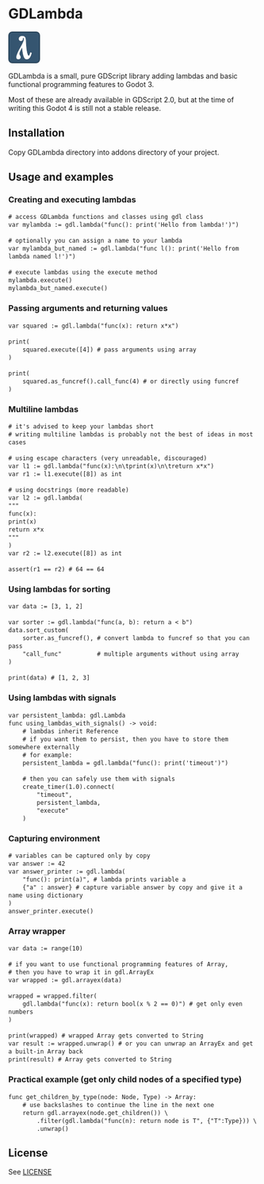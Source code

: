 # GDLambda

![icon](icon.png)

GDLambda is a small, pure GDScript library adding lambdas
and basic functional programming features to Godot 3.

Most of these are already available in GDScript 2.0, but at the time of writing this Godot 4 is still not a stable release.

## Installation

Copy GDLambda directory into addons directory of your project.

## Usage and examples

### Creating and executing lambdas

```gdscript
# access GDLambda functions and classes using gdl class
var mylambda := gdl.lambda("func(): print('Hello from lambda!')")

# optionally you can assign a name to your lambda
var mylambda_but_named := gdl.lambda("func l(): print('Hello from lambda named l!')")

# execute lambdas using the execute method
mylambda.execute()
mylambda_but_named.execute()
```

### Passing arguments and returning values

```gdscript
var squared := gdl.lambda("func(x): return x*x")

print(
    squared.execute([4]) # pass arguments using array
)

print(
    squared.as_funcref().call_func(4) # or directly using funcref
)
```

### Multiline lambdas

```gdscript
# it's advised to keep your lambdas short
# writing multiline lambdas is probably not the best of ideas in most cases

# using escape characters (very unreadable, discouraged)
var l1 := gdl.lambda("func(x):\n\tprint(x)\n\treturn x*x")
var r1 := l1.execute([8]) as int

# using docstrings (more readable)
var l2 := gdl.lambda(
"""
func(x):
print(x)
return x*x
"""
)
var r2 := l2.execute([8]) as int

assert(r1 == r2) # 64 == 64
```

### Using lambdas for sorting

```gdscript
var data := [3, 1, 2]

var sorter := gdl.lambda("func(a, b): return a < b")
data.sort_custom(
    sorter.as_funcref(), # convert lambda to funcref so that you can pass
    "call_func"          # multiple arguments without using array
)

print(data) # [1, 2, 3]
```

### Using lambdas with signals

```gdscript
var persistent_lambda: gdl.Lambda
func using_lambdas_with_signals() -> void:
	# lambdas inherit Reference
	# if you want them to persist, then you have to store them somewhere externally
	# for example:
	persistent_lambda = gdl.lambda("func(): print('timeout')")
	
	# then you can safely use them with signals
	create_timer(1.0).connect(
		"timeout",
		persistent_lambda,
		"execute"
	)
```

### Capturing environment

```gdscript
# variables can be captured only by copy
var answer := 42
var answer_printer := gdl.lambda(
    "func(): print(a)", # lambda prints variable a
    {"a" : answer} # capture variable answer by copy and give it a name using dictionary
)
answer_printer.execute()
```

### Array wrapper

```gdscript
var data := range(10)

# if you want to use functional programming features of Array,
# then you have to wrap it in gdl.ArrayEx
var wrapped := gdl.arrayex(data)

wrapped = wrapped.filter(
    gdl.lambda("func(x): return bool(x % 2 == 0)") # get only even numbers
)

print(wrapped) # wrapped Array gets converted to String
var result := wrapped.unwrap() # or you can unwrap an ArrayEx and get a built-in Array back
print(result) # Array gets converted to String
```

### Practical example (get only child nodes of a specified type)

```gdscript
func get_children_by_type(node: Node, Type) -> Array:
	# use backslashes to continue the line in the next one
	return gdl.arrayex(node.get_children()) \
		.filter(gdl.lambda("func(n): return node is T", {"T":Type})) \
		.unwrap()
```

## License

See [LICENSE](LICENSE)